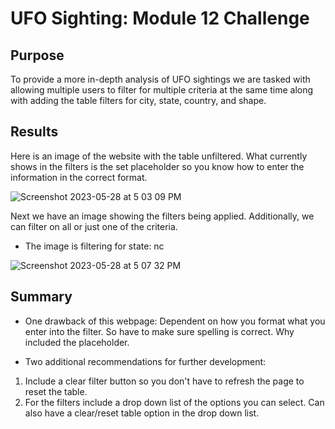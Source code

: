 # UFO Sighting: Module 12 Challenge

## Purpose

To provide a more in-depth analysis of UFO sightings we are tasked with allowing multiple users to filter for multiple criteria at the same time along with adding the table filters for city, state, country, and shape. 

## Results

Here is an image of the website with the table unfiltered. What currently shows in the filters is the set placeholder so you know how to enter the information in the correct format.

![Screenshot 2023-05-28 at 5 03 09 PM](https://github.com/Jall3n/UFO-Sighting-Module-12/assets/119149740/ff2b7862-927e-4f2f-8117-34536b251d9f)

Next we have an image showing the filters being applied. Additionally, we can filter on all or just one of the criteria.
- The image is filtering for state: nc

![Screenshot 2023-05-28 at 5 07 32 PM](https://github.com/Jall3n/UFO-Sighting-Module-12/assets/119149740/bf8cc63b-fdf9-4abf-b518-18101048b000)


## Summary

- One drawback of this webpage: Dependent on how you format what you enter into the filter. So have to make sure spelling is correct. Why included the placeholder.


- Two additional recommendations for further development:
1. Include a clear filter button so you don't have to refresh the page to reset the table. 
2. For the filters include a drop down list of the options you can select. Can also have a clear/reset table option in the drop down list. 
